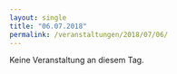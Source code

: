 ```yaml
---
layout: single
title: "06.07.2018"
permalink: /veranstaltungen/2018/07/06/
---
```


Keine Veranstaltung an diesem Tag.
